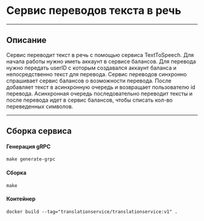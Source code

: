 # Сервис переводов текста в речь
____
## Описание
Сервис переводит текст в речь с помощью сервиса TextToSpeech. 
Для начала работы нужно иметь аккаунт в сервисе балансов. 
Для перевода нужно передать userID с которым создавался аккаунт баланса 
и непосредственно текст для перевода. 
Сервис переводов синхронно спрашивает сервис балансов о возможности перевода. 
После добавляет текст в асинхронную очередь и возвращает пользователю id перевода.
Асинхронная очередь последовательно переводит тексты и после перевода идет в сервис балансов, 
чтобы списать кол-во переведенных символов.
____
## Сборка сервиса
#### Генерация gRPC
```
make generate-grpc
```
#### Сборка
```
make
```
#### Контейнер
```
docker build --tag="translationservice/translationservice:v1" .
```